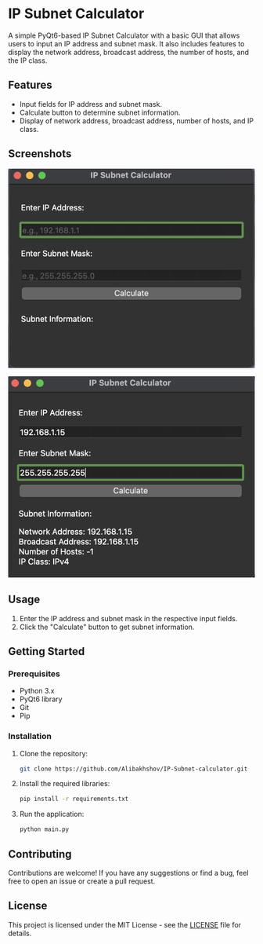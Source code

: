 # IP Subnet Calculator

A simple PyQt6-based IP Subnet Calculator with a basic GUI that allows users to input an IP address and subnet mask. It also includes features to display the network address, broadcast address, the number of hosts, and the IP class.

## Features

- Input fields for IP address and subnet mask.
- Calculate button to determine subnet information.
- Display of network address, broadcast address, number of hosts, and IP class.

## Screenshots

![Screenshot 1](screenshots/1.png)


![Screenshot 2](screenshots/2.png)


## Usage

1. Enter the IP address and subnet mask in the respective input fields.
2. Click the "Calculate" button to get subnet information.

## Getting Started

### Prerequisites

- Python 3.x
- PyQt6 library
- Git
- Pip


### Installation

1. Clone the repository:

    ```bash
    git clone https://github.com/Alibakhshov/IP-Subnet-calculator.git
    ```

2. Install the required libraries:

    ```bash
    pip install -r requirements.txt
    ```

3. Run the application:

    ```bash
    python main.py
    ```

## Contributing

Contributions are welcome! If you have any suggestions or find a bug, feel free to open an issue or create a pull request.

## License

This project is licensed under the MIT License - see the [LICENSE](LICENSE) file for details.
